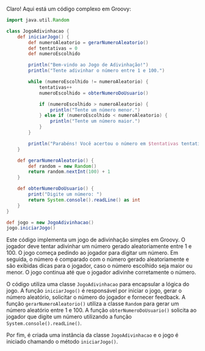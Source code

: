 Claro! Aqui está um código complexo em Groovy:

```groovy
import java.util.Random

class JogoAdivinhacao {
    def iniciarJogo() {
        def numeroAleatorio = gerarNumeroAleatorio()
        def tentativas = 0
        def numeroEscolhido

        println("Bem-vindo ao Jogo de Adivinhação!")
        println("Tente adivinhar o número entre 1 e 100.")

        while (numeroEscolhido != numeroAleatorio) {
            tentativas++
            numeroEscolhido = obterNumeroDoUsuario()

            if (numeroEscolhido > numeroAleatorio) {
                println("Tente um número menor.")
            } else if (numeroEscolhido < numeroAleatorio) {
                println("Tente um número maior.")
            }
        }

        println("Parabéns! Você acertou o número em $tentativas tentativas.")
    }

    def gerarNumeroAleatorio() {
        def random = new Random()
        return random.nextInt(100) + 1
    }

    def obterNumeroDoUsuario() {
        print("Digite um número: ")
        return System.console().readLine() as int
    }
}

def jogo = new JogoAdivinhacao()
jogo.iniciarJogo()
```

Este código implementa um jogo de adivinhação simples em Groovy. O jogador deve tentar adivinhar um número gerado aleatoriamente entre 1 e 100. O jogo começa pedindo ao jogador para digitar um número. Em seguida, o número é comparado com o número gerado aleatoriamente e são exibidas dicas para o jogador, caso o número escolhido seja maior ou menor. O jogo continua até que o jogador adivinhe corretamente o número.

O código utiliza uma classe `JogoAdivinhacao` para encapsular a lógica do jogo. A função `iniciarJogo()` é responsável por iniciar o jogo, gerar o número aleatório, solicitar o número do jogador e fornecer feedback. A função `gerarNumeroAleatorio()` utiliza a classe `Random` para gerar um número aleatório entre 1 e 100. A função `obterNumeroDoUsuario()` solicita ao jogador que digite um número utilizando a função `System.console().readLine()`.

Por fim, é criada uma instância da classe `JogoAdivinhacao` e o jogo é iniciado chamando o método `iniciarJogo()`.